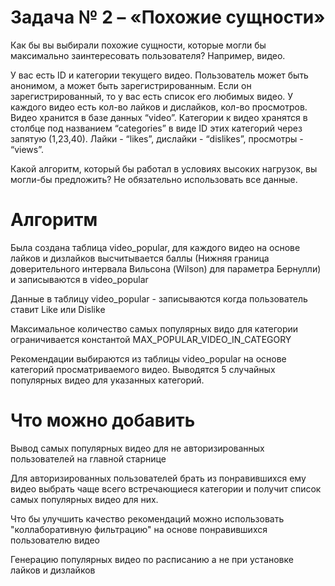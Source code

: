 # Задача № 2 – «Похожие сущности»

Как бы вы выбирали похожие сущности, которые могли бы максимально заинтересовать пользователя? Например, видео.

У вас есть ID и категории текущего видео. Пользователь может быть анонимом, а может быть зарегистрированным. Если он зарегистрированный, то у вас есть список его любимых видео. У каждого видео есть кол-во лайков и дислайков, кол-во просмотров. Видео хранится в базе данных “video”. Категории к видео хранятся в столбце под названием “categories” в виде ID этих категорий через запятую (1,23,40). Лайки - “likes”, дислайки - “dislikes”, просмотры - “views”.

Какой алгоритм, который бы работал в условиях высоких нагрузок, вы могли-бы предложить? Не обязательно использовать все данные.

# Алгоритм

Была создана таблица video_popular, для каждого видео на основе лайков и дизлайков высчитывается баллы (Нижняя граница доверительного интервала Вильсона (Wilson) для параметра Бернулли) и записываются в video_popular

Данные в таблицу video_popular - записываются когда пользователь ставит Like или Dislike

Максимальное количество самых популярных видо для категории ограничивается константой MAX_POPULAR_VIDEO_IN_CATEGORY
 
Рекомендации выбираются из таблицы video_popular на основе категорий просматриваемого видео. Выводятся 5 случайных популярных видео для указанных категорий.

# Что можно добавить

Вывод самых популярных видео для не авторизированных пользователей на главной старнице

Для авторизированных пользователей брать из понравившихся ему видео выбрать чаще всего встречающиеся категории и получит список самых популярных видео для них.

Что бы улучшить качество рекомендаций можно использовать "коллаборативную фильтрацию" на основе понравившихся пользователю видео

Генерацию популярных видео по расписанию а не при установке лайков и дизлайков